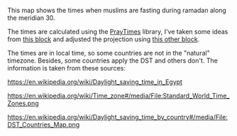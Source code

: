 This map shows the times when muslims are fasting during ramadan along the meridian 30.

The times are calculated using the [PrayTimes](http://praytimes.org/) library, I've taken some ideas from [this block](https://bl.ocks.org/mbostock/4183330) and adjusted the projection using [this other block](http://bl.ocks.org/emeeks/10173187).

The times are in local time, so some countries are not in the "natural" timezone. Besides, some countries apply the DST and others don't. The information is taken from these sources:

https://en.wikipedia.org/wiki/Daylight_saving_time_in_Egypt

https://en.wikipedia.org/wiki/Time_zone#/media/File:Standard_World_Time_Zones.png

https://en.wikipedia.org/wiki/Daylight_saving_time_by_country#/media/File:DST_Countries_Map.png
